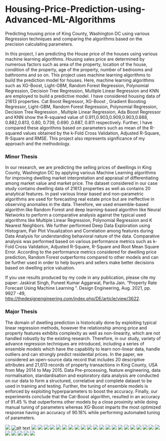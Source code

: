 # Housing-Price-Prediction-using-Advanced-ML-Algorithms
Predicting housing price of King County, Washington DC using various Regression techniques and comparing the algorithms based on the    precision calculating parameters.

In this project, I am predicting the House price of the houses using various machine learning algorithms. Housing sales price are determined by numerous factors such as area of the property, location of the house, condition of the property, age of the property, number of bedrooms and bathrooms and so on. This project uses machine learning algorithms to build the prediction model for houses. Here, machine learning algorithms such as XG-Boost, Light-GBM, Random Forest Regression, Polynomial Regression, Decision Tree Regression, Multiple Linear Regression and KNN are employed to build a predictive model. I have considered housing data of 21613 properties. Cat Boost Regressor, XG-Boost , Gradient Boosting Regressor, Light-GBM, Random Forest Regression, Polynomial Regression, Decision Tree Regression , Multiple Linear Regression, Ada Boost Regressor and KNN  show the R-squared value of 0.911,0.903,0.909,0.903,0.888, 0.882,0.813, 0.80, 0.739, 0.690 ,0.687, 0.811 respectively. Further, I have compared these algorithms based on parameters such as mean of the R-squared values obtained by the k-Fold Cross Validation, Adjusted R-Square, R-Square and RMSE. This project also represents significance of my approach and the methodology.

### Minor Thesis
In our research, we are predicting the selling prices of dwellings in King County, Washington DC by applying various Machine Learning algorithms for improving dwelling market interpretation and appraisal of differentiating among market value and market price. The dataset considered in our case study contains dwelling data of 21613 properties as well as contains 20 analytical features. In past various linear based and non-parametric algorithms are used for forecasting real estate price but are ineffective in observing anomalies in the data. Therefore, we used ensemble-based algorithm like Random Forest and deep learning-based algorithm like Neural Networks to perform a comparative analysis against the typical used algorithms like Multiple Linear Regression, Polynomial Regression and K Nearest Neighbors. We further performed Deep Data Exploration using Histogram, Pair Plot Visualization and Correlation among features during Data Analysis for understanding behavioral nature of the data. Comparative analysis was performed based on various performance metrics such as k-Fold Cross Validation, Adjusted R-Square, R-Square and Root Mean Square Error. According to the performance metrics considered for dwelling price prediction, Random Forest outperforms compared to other models and can be further used in order to help buyers and sellers make better decisions based on dwelling price valuation.

If you use results produced by my code in any publication, please cite my paper:
Jaskirat Singh, Puneet Kumar Aggarwal, Parita Jain. “Property Rate Forecast Using Machine Learning ”. Design Engineering, Aug. 2021, pp. 9927 -49, http://thedesignengineering.com/index.php/DE/article/view/3622.


### Major Thesis
The domain of dwelling prediction is historically done by exploiting typical linear regression methods, however the relationship among price and property features exhibits complexity as well as non-linearity, which are not handled robustly by the existing research. Therefore, in our study, variety of advance regression techniques are introduced, including a series of ensemble models which have the capability to learn non-linear data, handle outliers and can strongly predict residential prices. In the paper, we considered an open-source data record that includes 20 descriptive attributes and 21,613 records of property transactions in King County, USA from May 2014 to May 2015. Data Pre-processing, feature engineering, data normalisation, standardisation and exploratory data analysis are conducted on our data to form a structured, correlative and complete dataset to be used in training and testing. Further, the tuning of ensemble models is enforced by exploiting hyperparameters to boost the accuracy. Finally, our experiments conclude that the Cat-Boost algorithm, resulted in an accuracy of 91.45 % that outperforms other models by a close proximity while doing manual tuning of parameters whereas XG-Boost imparts the most optimized response having an accuracy of 90.18% while performing automated tuning of parameters.

![](https://github.com/jaskirat111/Housing-Price-Prediction-using-Advanced-ML-Algorithms/blob/master/Major%20Project%20PPT.pptx.jpg)
![alt text](https://github.com/jaskirat111/Housing-Price-Prediction-using-Advanced-ML-Algorithms/blob/master/Major%20Project%20PPT.pptx%20(1).jpg)
![](https://github.com/jaskirat111/Housing-Price-Prediction-using-Advanced-ML-Algorithms/blob/master/Major%20Project%20PPT.pptx%20(2).jpg)
![](https://github.com/jaskirat111/Housing-Price-Prediction-using-Advanced-ML-Algorithms/blob/master/Major%20Project%20PPT.pptx%20(3).jpg)
![](https://github.com/jaskirat111/Housing-Price-Prediction-using-Advanced-ML-Algorithms/blob/master/Major%20Project%20PPT.pptx%20(4).jpg)
![](https://github.com/jaskirat111/Housing-Price-Prediction-using-Advanced-ML-Algorithms/blob/master/Major%20Project%20PPT.pptx%20(5).jpg)
![](https://github.com/jaskirat111/Housing-Price-Prediction-using-Advanced-ML-Algorithms/blob/master/Major%20Project%20PPT.pptx%20(6).jpg)
![](https://github.com/jaskirat111/Housing-Price-Prediction-using-Advanced-ML-Algorithms/blob/master/Major%20Project%20PPT.pptx%20(7).jpg)
![](https://github.com/jaskirat111/Housing-Price-Prediction-using-Advanced-ML-Algorithms/blob/master/Major%20Project%20PPT.pptx%20(8).jpg)
![](https://github.com/jaskirat111/Housing-Price-Prediction-using-Advanced-ML-Algorithms/blob/master/Major%20Project%20PPT.pptx%20(9).jpg)
![](https://github.com/jaskirat111/Housing-Price-Prediction-using-Advanced-ML-Algorithms/blob/master/Major%20Project%20PPT.pptx%20(10).jpg)
![](https://github.com/jaskirat111/Housing-Price-Prediction-using-Advanced-ML-Algorithms/blob/master/Major%20Project%20PPT.pptx%20(11).jpg)
![](https://github.com/jaskirat111/Housing-Price-Prediction-using-Advanced-ML-Algorithms/blob/master/Major%20Project%20PPT.pptx%20(12).jpg)
![](https://github.com/jaskirat111/Housing-Price-Prediction-using-Advanced-ML-Algorithms/blob/master/Major%20Project%20PPT.pptx%20(13).jpg)
![](https://github.com/jaskirat111/Housing-Price-Prediction-using-Advanced-ML-Algorithms/blob/master/Major%20Project%20PPT.pptx%20(14).jpg)
![](https://github.com/jaskirat111/Housing-Price-Prediction-using-Advanced-ML-Algorithms/blob/master/Major%20Project%20PPT.pptx%20(15).jpg)
![](https://github.com/jaskirat111/Housing-Price-Prediction-using-Advanced-ML-Algorithms/blob/master/Major%20Project%20PPT.pptx%20(16).jpg)
![](https://github.com/jaskirat111/Housing-Price-Prediction-using-Advanced-ML-Algorithms/blob/master/Major%20Project%20PPT.pptx%20(17).jpg)
![](https://github.com/jaskirat111/Housing-Price-Prediction-using-Advanced-ML-Algorithms/blob/master/Major%20Project%20PPT.pptx%20(18).jpg)
![](https://github.com/jaskirat111/Housing-Price-Prediction-using-Advanced-ML-Algorithms/blob/master/Major%20Project%20PPT.pptx%20(19).jpg)
![](https://github.com/jaskirat111/Housing-Price-Prediction-using-Advanced-ML-Algorithms/blob/master/Major%20Project%20PPT.pptx%20(20).jpg)
![](https://github.com/jaskirat111/Housing-Price-Prediction-using-Advanced-ML-Algorithms/blob/master/Major%20Project%20PPT.pptx%20(21).jpg)
![](https://github.com/jaskirat111/Housing-Price-Prediction-using-Advanced-ML-Algorithms/blob/master/Major%20Project%20PPT.pptx%20(22).jpg)
![](https://github.com/jaskirat111/Housing-Price-Prediction-using-Advanced-ML-Algorithms/blob/master/Major%20Project%20PPT.pptx%20(23).jpg)
![](https://github.com/jaskirat111/Housing-Price-Prediction-using-Advanced-ML-Algorithms/blob/master/Major%20Project%20PPT.pptx%20(24).jpg)
![](https://github.com/jaskirat111/Housing-Price-Prediction-using-Advanced-ML-Algorithms/blob/master/Major%20Project%20PPT.pptx%20(25).jpg)
![](https://github.com/jaskirat111/Housing-Price-Prediction-using-Advanced-ML-Algorithms/blob/master/Major%20Project%20PPT.pptx%20(26).jpg)
![](https://github.com/jaskirat111/Housing-Price-Prediction-using-Advanced-ML-Algorithms/blob/master/Major%20Project%20PPT.pptx%20(27).jpg)
